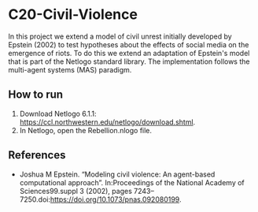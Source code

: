 # C20-Civil-Violence

In this project we extend a model of civil unrest initially developed by Epstein (2002) to test hypotheses about the effects of social media on the emergence of riots.
To do this we extend an adaptation of Epstein's model that is part of the Netlogo standard library.
The implementation follows the multi-agent systems (MAS) paradigm.

## How to run
1. Download Netlogo 6.1.1: https://ccl.northwestern.edu/netlogo/download.shtml. 
2. In Netlogo, open the Rebellion.nlogo file. 

## References

- Joshua M Epstein. “Modeling civil violence: An agent-based computational approach”. In:Proceedings of the National Academy of Sciences99.suppl 3 (2002), pages 7243–7250.doi:https://doi.org/10.1073/pnas.092080199.
